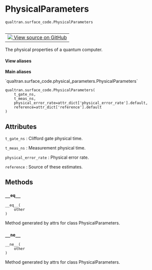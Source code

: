 # PhysicalParameters
`qualtran.surface_code.PhysicalParameters`


<table class="tfo-notebook-buttons tfo-api nocontent" align="left">
<td>
  <a target="_blank" href="https://github.com/quantumlib/Qualtran/blob/main/qualtran/surface_code/physical_parameters.py#L21-L37">
    <img src="https://www.tensorflow.org/images/GitHub-Mark-32px.png" />
    View source on GitHub
  </a>
</td>
</table>



The physical properties of a quantum computer.

<section class="expandable">
  <h4 class="showalways">View aliases</h4>
  <p>
<b>Main aliases</b>
<p>`qualtran.surface_code.physical_parameters.PhysicalParameters`</p>
</p>
</section>

<pre class="devsite-click-to-copy prettyprint lang-py tfo-signature-link">
<code>qualtran.surface_code.PhysicalParameters(
    t_gate_ns,
    t_meas_ns,
    physical_error_rate=attr_dict[&#x27;physical_error_rate&#x27;].default,
    reference=attr_dict[&#x27;reference&#x27;].default
)
</code></pre>



<!-- Placeholder for "Used in" -->




<h2 class="add-link">Attributes</h2>

`t_gate_ns`<a id="t_gate_ns"></a>
: Clifford gate physical time.

`t_meas_ns`<a id="t_meas_ns"></a>
: Measurement physical time.

`physical_error_rate`<a id="physical_error_rate"></a>
: Physical error rate.

`reference`<a id="reference"></a>
: Source of these estimates.




## Methods

<h3 id="__eq__"><code>__eq__</code></h3>

<pre class="devsite-click-to-copy prettyprint lang-py tfo-signature-link">
<code>__eq__(
    other
)
</code></pre>

Method generated by attrs for class PhysicalParameters.


<h3 id="__ne__"><code>__ne__</code></h3>

<pre class="devsite-click-to-copy prettyprint lang-py tfo-signature-link">
<code>__ne__(
    other
)
</code></pre>

Method generated by attrs for class PhysicalParameters.




